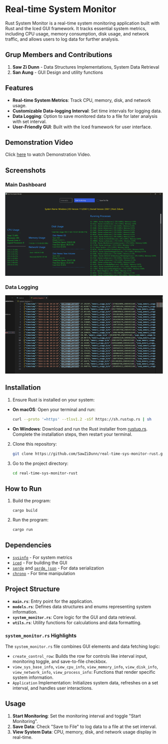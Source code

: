 # Real-time System Monitor

Rust System Monitor is a real-time system monitoring application built with Rust and the Iced GUI framework. It tracks essential system metrics, including CPU usage, memory consumption, disk usage, and network traffic, and allows users to log data for further analysis.

## Grup Members and Contributions

1. **Saw Zi Dunn** - Data Structures Implementations, System Data Retrieval
2. **San Aung** - GUI Design and utility functions

## Features

-   **Real-time System Metrics**: Track CPU, memory, disk, and network usage.
-   **Customizable Data-logging Interval**: Set time intervals for logging data.
-   **Data Logging**: Option to save monitored data to a file for later analysis with set interval.
-   **User-Friendly GUI**: Built with the Iced framework for user interface.

## Demonstration Video

Click [here](https://youtu.be/9txkmWX0i5g?si=g67H7wHb31Vi-JRg) to watch Demonstration Video.

## Screenshots

### Main Dashboard

![Main Dashboard](./demos/main-dashboard.png)

### Data Logging

![Data Logging](./demos/data-logging.png)

## Installation

1. Ensure Rust is installed on your system:

-   **On macOS**: Open your terminal and run:
    ```bash
    curl --proto '=https' --tlsv1.2 -sSf https://sh.rustup.rs | sh
    ```
-   **On Windows**: Download and run the Rust installer from [rustup.rs](https://rustup.rs/). Complete the installation steps, then restart your terminal.

2. Clone this repository:
    ```bash
    git clone https://github.com/SawZiDunn/real-time-sys-monitor-rust.git
    ```
3. Go to the project directory:
    ```bash
    cd real-time-sys-monitor-rust
    ```

## How to Run

1. Build the program:
    ```
    cargo build
    ```
2. Run the program:
    ```bash
    cargo run
    ```

## Dependencies

-   [`sysinfo`](https://crates.io/crates/sysinfo) - For system metrics
-   [`iced`](https://crates.io/crates/iced) - For building the GUI
-   [`serde`](https://crates.io/crates/serde) and [`serde_json`](https://crates.io/crates/serde_json) - For data serialization
-   [`chrono`](https://crates.io/crates/chrono) - For time manipulation

## Project Structure

-   **`main.rs`**: Entry point for the application.
-   **`models.rs`**: Defines data structures and enums representing system information.
-   **`system_monitor.rs`**: Core logic for the GUI and data retrieval.
-   **`utils.rs`**: Utility functions for calculations and data formatting.

### `system_monitor.rs` Highlights

The `system_monitor.rs` file combines GUI elements and data fetching logic:

-   `create_control_row`: Builds the row for controls like interval input, monitoring toggle, and save-to-file checkbox.
-   `view_sys_base_info`, `view_cpu_info`, `view_memory_info`, `view_disk_info`, `view_network_info`, `view_process_info`: Functions that render specific system information.
-   `Application` Implementation: Initializes system data, refreshes on a set interval, and handles user interactions.

## Usage

1. **Start Monitoring**: Set the monitoring interval and toggle "Start Monitoring".
2. **Save Data**: Check "Save to File" to log data to a file at the set interval.
3. **View System Data**: CPU, memory, disk, and network usage display in real-time.
